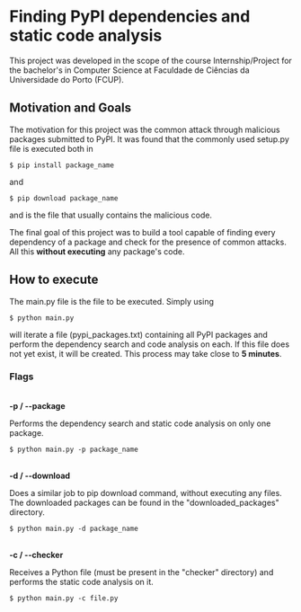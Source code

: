 
<h1> Finding PyPI dependencies and static code analysis </h1>

This project was developed in the scope of the course Internship/Project for the bachelor's in Computer Science at Faculdade de Ciências da Universidade do Porto (FCUP).

<h2> Motivation and Goals
</h2>
The motivation for this project was the common attack through malicious packages submitted to PyPI.
It was found that the commonly used setup.py file is executed both in

    $ pip install package_name
and

    $ pip download package_name

and is the file that usually contains the malicious code.

The final goal of this project was to build a tool capable of finding every dependency of a package and check for the presence of common attacks. All this **without executing** any package's code.

<h2> How to execute
</h2>

The main.py file is the file to be executed.
Simply using 

    $ python main.py

will iterate a file (pypi_packages.txt) containing all PyPI packages and perform the dependency search and code analysis on each. If this file does not yet exist, it will be created. This process may take close to **5 minutes**.

<h3>Flags</h3>

\
**-p / --package**

Performs the dependency search and static code analysis on only one package.

    $ python main.py -p package_name

\
**-d / --download**

Does a similar job to pip download command, without executing any files. The downloaded packages can be found in the "downloaded_packages" directory.
    
    $ python main.py -d package_name

\
**-c / --checker**

Receives a Python file (must be present in the "checker" directory) and performs the static code analysis on it.

    $ python main.py -c file.py
